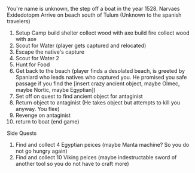 You're name is unknown, the step off a boat in the year 1528.
Narvaes Exidedotopm
Arrive on beach south of Tulum (Unknown to the spanish travelers)
1. Setup Camp
    build shelter
        collect wood with axe
    build fire
        collect wood with axe
2. Scout for Water (player gets captured and relocated)
3. Escape the native's capture
4. Scout for Water 2
5. Hunt for Food
6. Get back to the beach (player finds a desolated beach, is greeted by Spaniard who leads natives who captured you. He promised you safe passage if you find the [insert crazy ancient object, maybe Olmec, maybe Nortic, maybe Egyptian])
7. Set off on quest to find ancient object for antaginist
8. Return object to antaginist (He takes object but attempts to kill you anyway. You flee)
9. Revenge on antaginist
10. return to boat (end game)


Side Quests
1. Find and collect 4 Egyptian peices (maybe Manta machine? So you do not go hungry again)
2. Find and collect 10 Viking peices (maybe indestructable sword of another tool so you do not have to craft more)